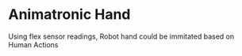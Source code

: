 # Animatronic Hand
 Using flex sensor readings, Robot hand could be immitated based on Human Actions
